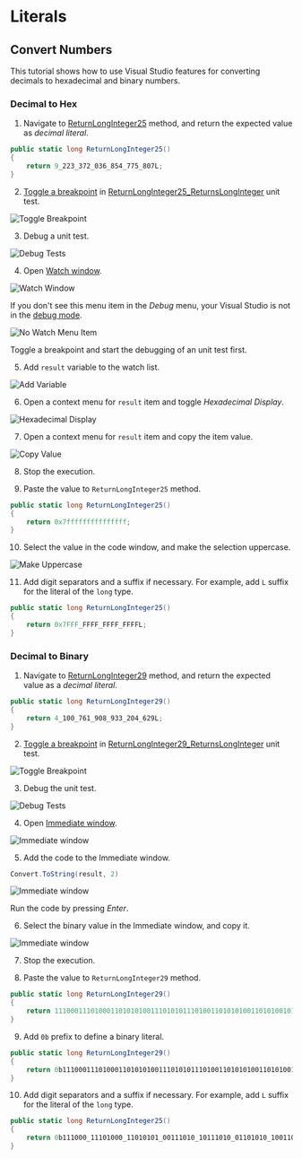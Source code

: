 # Literals

## Convert Numbers

This tutorial shows how to use Visual Studio features for converting decimals to hexadecimal and binary numbers.


### Decimal to Hex

1. Navigate to [ReturnLongInteger25](Integers/LongIntegers.cs#L29) method, and return the expected value as _decimal literal_.

```cs
public static long ReturnLongInteger25()
{
    return 9_223_372_036_854_775_807L;
}
```

2. [Toggle a breakpoint](https://learn.microsoft.com/en-us/visualstudio/debugger/using-breakpoints) in [ReturnLongInteger25_ReturnsLongInteger](Integers.Tests/LongIntegersTests.cs#L49) unit test.

![Toggle Breakpoint](images/convert-to-hex-1.png)

3. Debug a unit test.

![Debug Tests](images/convert-to-hex-2.png)

4. Open [Watch window](https://learn.microsoft.com/en-us/visualstudio/debugger/watch-and-quickwatch-windows).

![Watch Window](images/convert-to-hex-3.png)

If you don't see this menu item in the _Debug_ menu, your Visual Studio is not in the [debug mode](https://learn.microsoft.com/en-us/visualstudio/debugger).

![No Watch Menu Item](images/convert-to-hex-3-no-watch-menu.png)

Toggle a breakpoint and start the debugging of an unit test first.

5. Add `result` variable to the watch list.

![Add Variable](images/convert-to-hex-4.png)

6. Open a context menu for `result` item and toggle _Hexadecimal Display_.

![Hexadecimal Display](images/convert-to-hex-5.png)

7. Open a context menu for `result` item and copy the item value.

![Copy Value](images/convert-to-hex-6.png)

8. Stop the execution.

9. Paste the value to `ReturnLongInteger25` method.

```cs
public static long ReturnLongInteger25()
{
    return 0x7fffffffffffffff;
}
```

10. Select the value in the code window, and make the selection uppercase.

![Make Uppercase](images/convert-to-hex-7.png)

11. Add digit separators and a suffix if necessary. For example, add `L` suffix for the literal of the `long` type.

```cs
public static long ReturnLongInteger25()
{
    return 0x7FFF_FFFF_FFFF_FFFFL;
}
```


### Decimal to Binary

1. Navigate to [ReturnLongInteger29](Integers/LongIntegers.cs#L53) method, and return the expected value as a _decimal literal_.

```cs
public static long ReturnLongInteger29()
{
    return 4_100_761_908_933_204_629L;
}
```

2. [Toggle a breakpoint](https://learn.microsoft.com/en-us/visualstudio/debugger/using-breakpoints) in [ReturnLongInteger29_ReturnsLongInteger](Integers.Tests/LongIntegersTests.cs#L89) unit test.

![Toggle Breakpoint](images/convert-to-binary-1.png)

3. Debug the unit test.

![Debug Tests](images/convert-to-binary-2.png)

4. Open [Immediate window](https://learn.microsoft.com/en-us/visualstudio/ide/reference/immediate-window).

![Immediate window](images/convert-to-binary-3.png)

5. Add the code to the Immediate window. 

```cs
Convert.ToString(result, 2)
```

![Immediate window](images/convert-to-binary-4.png)

Run the code by pressing _Enter_.

6. Select the binary value in the Immediate window, and copy it.

![Immediate window](images/convert-to-binary-5.png)

7. Stop the execution.

8. Paste the value to `ReturnLongInteger29` method.

```cs
public static long ReturnLongInteger29()
{
    return 11100011101000110101010011101010111010011010101001101010010101;
}
```

9. Add `0b` prefix to define a binary literal.

```cs
public static long ReturnLongInteger29()
{
    return 0b11100011101000110101010011101010111010011010101001101010010101;
}
```

10. Add digit separators and a suffix if necessary. For example, add `L` suffix for the literal of the `long` type.

```cs
public static long ReturnLongInteger25()
{
    return 0b111000_11101000_11010101_00111010_10111010_01101010_10011010_10010101L;
}
```
